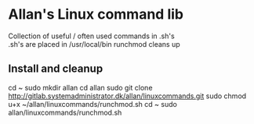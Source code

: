# Allan's Linux command lib

Collection of useful / often used commands in .sh's</br>
.sh's are placed in /usr/local/bin
runchmod cleans up

## Install and cleanup
cd ~
sudo mkdir allan
cd allan
sudo git clone http://gitlab.systemadministrator.dk/allan/linuxcommands.git
sudo chmod u+x ~/allan/linuxcommands/runchmod.sh
cd ~
sudo allan/linuxcommands/runchmod.sh

